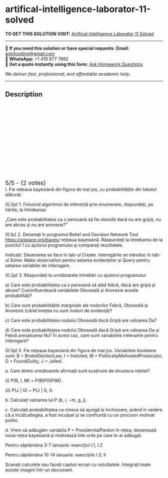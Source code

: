 # artifical-intelligence-laborator-11-solved
**TO GET THIS SOLUTION VISIT:** [Artifical Intelligence Laborator 11 Solved](https://www.ankitcodinghub.com/product/artifical-intelligence-retele-bayesiene-laborator-11-solved/)


---

📩 **If you need this solution or have special requests:** **Email:** ankitcoding@gmail.com  
📱 **WhatsApp:** +1 419 877 7882  
📄 **Get a quote instantly using this form:** [Ask Homework Questions](https://www.ankitcodinghub.com/services/ask-homework-questions/)

*We deliver fast, professional, and affordable academic help.*

---

<h2>Description</h2>



<div class="kk-star-ratings kksr-auto kksr-align-center kksr-valign-top" data-payload="{&quot;align&quot;:&quot;center&quot;,&quot;id&quot;:&quot;117648&quot;,&quot;slug&quot;:&quot;default&quot;,&quot;valign&quot;:&quot;top&quot;,&quot;ignore&quot;:&quot;&quot;,&quot;reference&quot;:&quot;auto&quot;,&quot;class&quot;:&quot;&quot;,&quot;count&quot;:&quot;2&quot;,&quot;legendonly&quot;:&quot;&quot;,&quot;readonly&quot;:&quot;&quot;,&quot;score&quot;:&quot;5&quot;,&quot;starsonly&quot;:&quot;&quot;,&quot;best&quot;:&quot;5&quot;,&quot;gap&quot;:&quot;4&quot;,&quot;greet&quot;:&quot;Rate this product&quot;,&quot;legend&quot;:&quot;5\/5 - (2 votes)&quot;,&quot;size&quot;:&quot;24&quot;,&quot;title&quot;:&quot;Artifical Intelligence  Laborator 11 Solved&quot;,&quot;width&quot;:&quot;138&quot;,&quot;_legend&quot;:&quot;{score}\/{best} - ({count} {votes})&quot;,&quot;font_factor&quot;:&quot;1.25&quot;}">

<div class="kksr-stars">

<div class="kksr-stars-inactive">
            <div class="kksr-star" data-star="1" style="padding-right: 4px">


<div class="kksr-icon" style="width: 24px; height: 24px;"></div>
        </div>
            <div class="kksr-star" data-star="2" style="padding-right: 4px">


<div class="kksr-icon" style="width: 24px; height: 24px;"></div>
        </div>
            <div class="kksr-star" data-star="3" style="padding-right: 4px">


<div class="kksr-icon" style="width: 24px; height: 24px;"></div>
        </div>
            <div class="kksr-star" data-star="4" style="padding-right: 4px">


<div class="kksr-icon" style="width: 24px; height: 24px;"></div>
        </div>
            <div class="kksr-star" data-star="5" style="padding-right: 4px">


<div class="kksr-icon" style="width: 24px; height: 24px;"></div>
        </div>
    </div>

<div class="kksr-stars-active" style="width: 138px;">
            <div class="kksr-star" style="padding-right: 4px">


<div class="kksr-icon" style="width: 24px; height: 24px;"></div>
        </div>
            <div class="kksr-star" style="padding-right: 4px">


<div class="kksr-icon" style="width: 24px; height: 24px;"></div>
        </div>
            <div class="kksr-star" style="padding-right: 4px">


<div class="kksr-icon" style="width: 24px; height: 24px;"></div>
        </div>
            <div class="kksr-star" style="padding-right: 4px">


<div class="kksr-icon" style="width: 24px; height: 24px;"></div>
        </div>
            <div class="kksr-star" style="padding-right: 4px">


<div class="kksr-icon" style="width: 24px; height: 24px;"></div>
        </div>
    </div>
</div>


<div class="kksr-legend" style="font-size: 19.2px;">
            5/5 - (2 votes)    </div>
    </div>
I. Fie rețeaua bayesiană din figura de mai jos, cu probabilitățile din tabelul alăturat.

(0.2p) 1. Folosind algoritmul de inferență prin enumerare, răspundeți, pe hârtie, la întrebarea:

„Care este probabilitatea ca o persoană să fie obosită dacă nu are gripă, nu are abces și nu are anorexie?”

(0.1p) 2. Desenați în programul Belief and Decision Network Tool https://aispace.org/bayes/ rețeaua bayesiană. Răspundeți la întrebarea de la punctul 1 cu ajutorul programului și comparați rezultatele.

Indicații. Desenarea se face în tab-ul Create. Interogările se introduc în tab-ul Solve: Make observation pentru setarea evidențelor și Query pentru setarea variabilei de interogare.

(0.2p) 3. Răspundeți la următoarele întrebări cu ajutorul programului:

a) Care este probabilitatea ca o persoană să aibă febră, dacă are gripă și abces? Cuminfluențează variabilele Oboseală și Anorexie aceste probabilități?

b) Care sunt probabilitățile marginale ale nodurilor Febră, Oboseală și Anorexie (când înrețea nu sunt noduri de evidență)?

c) Care este probabilitatea nodului Oboseală dacă Gripă are valoarea Da?

d) Care este probabilitatea nodului Oboseală dacă Gripă are valoarea Da și Febră arevaloarea Nu? În acest caz, care sunt variabilele irelevante pentru interogare?

(0.5p) II. Fie rețeaua bayesiană din figura de mai jos. Variabilele booleene sunt: B = BrokeElectionLaw, I = Indicted, M = PoliticallyMotivatedProsecutor, G = FoundGuilty, J = Jailed.

a. Care dintre următoarele afirmații sunt susținute de structura rețelei?

(i) P(B, I, M) = P(B)P(I)P(M).

(ii) P(J | G) = P(J | G, I).

b. Calculați valoarea lui P (b, i, ¬m, g, j).

c. Calculați probabilitatea ca cineva să ajungă la închisoare, având în vedere că a încălcatlegea, a fost inculpat și se confruntă cu un procuror motivat politic.

d. Vrem să adăugăm variabila P = PresidentialPardon în rețea; desenează noua rețea bayesiană și motivează link-urile pe care le-ai adăugat.

Pentru săptămâna 3-7 ianuarie: exercițiul I.1, I.2

Pentru săptămâna 10-14 ianuarie: exercițiile I.3, II

Scanați calculele sau faceți capturi ecran cu rezultatele. Integrați toate aceste imagini într-un document.
